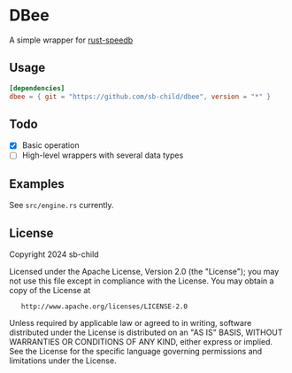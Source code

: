 # DBee

A simple wrapper for [rust-speedb](https://github.com/speedb-io/rust-speedb)

## Usage

```toml
[dependencies]
dbee = { git = "https://github.com/sb-child/dbee", version = "*" }
```

## Todo

- [x] Basic operation
- [ ] High-level wrappers with several data types

## Examples

See `src/engine.rs` currently.

## License

Copyright 2024 sb-child

Licensed under the Apache License, Version 2.0 (the "License");
you may not use this file except in compliance with the License.
You may obtain a copy of the License at

       http://www.apache.org/licenses/LICENSE-2.0

Unless required by applicable law or agreed to in writing, software
distributed under the License is distributed on an "AS IS" BASIS,
WITHOUT WARRANTIES OR CONDITIONS OF ANY KIND, either express or implied.
See the License for the specific language governing permissions and
limitations under the License.
